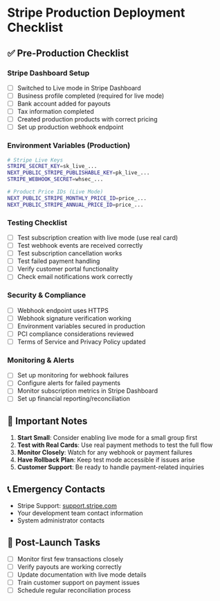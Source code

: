 # Stripe Production Deployment Checklist

## ✅ Pre-Production Checklist

### Stripe Dashboard Setup
- [ ] Switched to Live mode in Stripe Dashboard
- [ ] Business profile completed (required for live mode)
- [ ] Bank account added for payouts
- [ ] Tax information completed
- [ ] Created production products with correct pricing
- [ ] Set up production webhook endpoint

### Environment Variables (Production)
```bash
# Stripe Live Keys
STRIPE_SECRET_KEY=sk_live_...
NEXT_PUBLIC_STRIPE_PUBLISHABLE_KEY=pk_live_...
STRIPE_WEBHOOK_SECRET=whsec_...

# Product Price IDs (Live Mode)
NEXT_PUBLIC_STRIPE_MONTHLY_PRICE_ID=price_...
NEXT_PUBLIC_STRIPE_ANNUAL_PRICE_ID=price_...
```

### Testing Checklist
- [ ] Test subscription creation with live mode (use real card)
- [ ] Test webhook events are received correctly
- [ ] Test subscription cancellation works
- [ ] Test failed payment handling
- [ ] Verify customer portal functionality
- [ ] Check email notifications work correctly

### Security & Compliance
- [ ] Webhook endpoint uses HTTPS
- [ ] Webhook signature verification working
- [ ] Environment variables secured in production
- [ ] PCI compliance considerations reviewed
- [ ] Terms of Service and Privacy Policy updated

### Monitoring & Alerts
- [ ] Set up monitoring for webhook failures
- [ ] Configure alerts for failed payments
- [ ] Monitor subscription metrics in Stripe Dashboard
- [ ] Set up financial reporting/reconciliation

## 🚨 Important Notes

1. **Start Small**: Consider enabling live mode for a small group first
2. **Test with Real Cards**: Use real payment methods to test the full flow
3. **Monitor Closely**: Watch for any webhook or payment failures
4. **Have Rollback Plan**: Keep test mode accessible if issues arise
5. **Customer Support**: Be ready to handle payment-related inquiries

## 📞 Emergency Contacts
- Stripe Support: [support.stripe.com](https://support.stripe.com)
- Your development team contact information
- System administrator contacts

## 🔄 Post-Launch Tasks
- [ ] Monitor first few transactions closely
- [ ] Verify payouts are working correctly
- [ ] Update documentation with live mode details
- [ ] Train customer support on payment issues
- [ ] Schedule regular reconciliation process